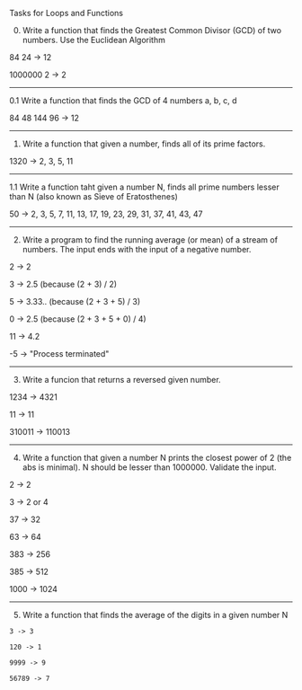 Tasks for Loops and Functions

0. Write a function that finds the Greatest Common Divisor (GCD) of two numbers. Use the Euclidean Algorithm

  84 24 -> 12
  
  1000000 2 -> 2

--------------------------------------------
0.1 Write a function that finds the GCD of 4 numbers a, b, c, d

  84 48 144 96 -> 12
  
-------------------------------------------- 
1. Write a function that given a number, finds all of its prime factors. 

  1320 -> 2, 3, 5, 11

--------------------------------------------
1.1 Write a function taht given a number N, finds all prime numbers lesser than N (also known as Sieve of Eratosthenes)

  50 -> 2, 3, 5, 7, 11, 13, 17, 19, 23, 29, 31, 37, 41, 43, 47
  
--------------------------------------------
2. Write a program to find the running average (or mean) of a stream of numbers. The input ends with the input of a negative number.
  
  
  
  2 -> 2
  
  3 -> 2.5 (because (2 + 3) / 2)
  
  5 -> 3.33.. (because (2 + 3 + 5) / 3)
  
  0 -> 2.5 (because (2 + 3 + 5 + 0) / 4)
  
  11 -> 4.2
  
  -5 -> "Process terminated"
  
  
--------------------------------------------  
3. Write a funcion that returns a reversed given number. 

  1234 -> 4321
  
  11 -> 11
  
  310011 -> 110013
  
--------------------------------------------  
4. Write a function that given a number N prints the closest power of 2 (the abs is minimal). N should be lesser than 1000000. Validate the input.
  
  2 -> 2
  
  3 -> 2 or 4
  
  37 -> 32
  
  63 -> 64
  
  383 -> 256
  
  385 -> 512
  
  1000 -> 1024
  
  --------------------------------------------
  5. Write a function that finds the average of the digits in a given number N
  
    3 -> 3
    
    120 -> 1
    
    9999 -> 9
    
    56789 -> 7
